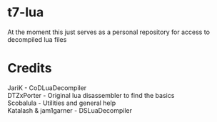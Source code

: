 # t7-lua
At the moment this just serves as a personal repository for access to decompiled lua files

# Credits
JariK - CoDLuaDecompiler\
DTZxPorter - Original lua disassembler to find the basics\
Scobalula - Utilities and general help\
Katalash & jam1garner - DSLuaDecompiler
